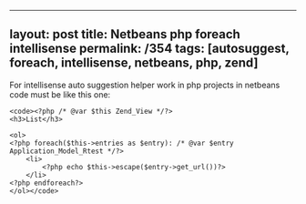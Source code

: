 ---
layout: post
title: Netbeans php foreach intellisense
permalink: /354
tags: [autosuggest, foreach, intellisense, netbeans, php, zend]
----

For intellisense auto suggestion helper work in php projects in netbeans code
must be like this one:

    
    <code><?php /* @var $this Zend_View */?>
    <h3>List</h3>
    
    <ol>
    <?php foreach($this->entries as $entry): /* @var $entry Application_Model_Rtest */?>
    	<li>
    		<?php echo $this->escape($entry->get_url())?>
    	</li>
    <?php endforeach?>
    </ol></code>

